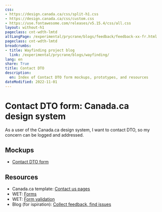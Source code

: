 ```yaml
---
css:
- https://design.canada.ca/css/split-h1.css
- https://design.canada.ca/css/custom.css
- https://use.fontawesome.com/releases/v5.15.4/css/all.css
layout: without-h1
pageclass: cnt-wdth-lmtd
altLangPage: /experimental/prycrane/blogs/feedback/feedback-xx-fr.html
pageclass: cnt-wdth-lmtd
breadcrumbs:
- title: Wayfinding project blog
  link: /experimental/prycrane/blogs/wayfinding/
lang: en
share: True
title: Contact DTO
description: 
  en: Index of Contact DTO form mockups, prototypes, and resources 
dateModified: 2022-11-01
---
```

<div class="container">
	<div class="row">
		<div class="col-md-6">
			<h1 property="name" id="wb-cont" dir="ltr"><span class="stacked"><span>Contact DTO form</span>: <span>Canada.ca design system</span></span></h1>
	 <p>As a user of the Canada.ca design system, I want to contact DTO, so my concern can be logged and addressed.</p>
		</div>
		<div class="col-md-6 mrgn-tp-sm hidden-sm hidden-xs provisional gc-topic-bg">
			<div data-bgimg="/experimental/prycrane/feedback/images/feedback-02.png"></div>
		</div>
	</div>
</div>
<section>
  <h2>Mockups</h2>
  <ul>
    <li><a href="feedback-01.html">Contact DTO form</a></li>
  </ul>
</section>
<section>
  <h2>Resources</h2>
  <ul>
    <li>Canada.ca template: <a href="https://design.canada.ca/recommended-templates/contact-us-pages.html">Contact us pages</a></li>  
    <li>WET: <a href="https://wet-boew.github.io/wet-boew-styleguide/design/forms-en.html">Forms</a></li>
    <li>WET: <a href="https://wet-boew.github.io/v4.0-ci/demos/formvalid/formvalid-en.html">Form validation</a></li>
    <li>Blog (for ispiration): <a href="https://blog.canada.ca/2020/10/09/collect-feedback.html">Collect feedback, find issues</a></li>  
  </ul>
</section>
